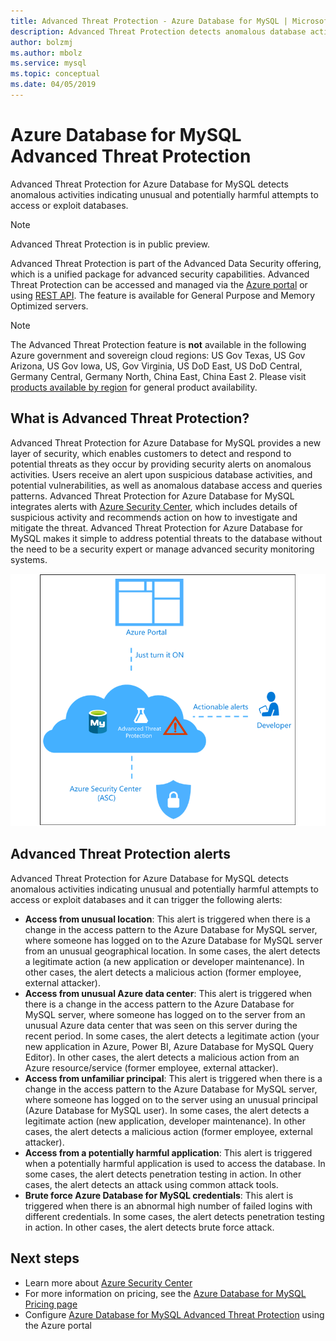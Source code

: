 ```yaml
---
title: Advanced Threat Protection - Azure Database for MySQL | Microsoft Docs
description: Advanced Threat Protection detects anomalous database activities indicating potential security threats to the database. 
author: bolzmj
ms.author: mbolz
ms.service: mysql
ms.topic: conceptual
ms.date: 04/05/2019
---
```

# Azure Database for MySQL Advanced Threat Protection

Advanced Threat Protection for Azure Database for MySQL detects anomalous activities indicating unusual and potentially harmful attempts to access or exploit databases.

> [!NOTE]
> Advanced Threat Protection is in public preview.

Advanced Threat Protection is part of the Advanced Data Security offering, which is a unified package for advanced security capabilities. Advanced Threat Protection can be accessed and managed via the [Azure portal](https://portal.azure.com) or using [REST API](/rest/api/mysql/serversecurityalertpolicies). The feature is available for General Purpose and Memory Optimized servers.

> [!NOTE]
> The Advanced Threat Protection feature is **not** available in the following Azure government and sovereign cloud regions: US Gov Texas, US Gov Arizona, US Gov Iowa, US, Gov Virginia, US DoD East, US DoD Central, Germany Central, Germany North, China East, China East 2. Please visit [products available by region](https://azure.microsoft.com/global-infrastructure/services/) for general product availability.


## What is Advanced Threat Protection?

Advanced Threat Protection for Azure Database for MySQL provides a new layer of security, which enables customers to detect and respond to potential threats as they occur by providing security alerts on anomalous activities. Users receive an alert upon suspicious database activities, and potential vulnerabilities, as well as anomalous database access and queries patterns. Advanced Threat Protection for Azure Database for MySQL integrates alerts with [Azure Security Center](https://azure.microsoft.com/services/security-center/), which includes details of suspicious activity and recommends action on how to investigate and mitigate the threat. Advanced Threat Protection for Azure Database for MySQL makes it simple to address potential threats to the database without the need to be a security expert or manage advanced security monitoring systems. 

![Advanced Threat Protection Concept](media/concepts-data-access-and-security-threat-protection/advanced-threat-protection-concept.png)

## Advanced Threat Protection alerts 
Advanced Threat Protection for Azure Database for MySQL detects anomalous activities indicating unusual and potentially harmful attempts to access or exploit databases and it can trigger the following alerts:
- **Access from unusual location**: This alert is triggered when there is a change in the access pattern to the Azure Database for MySQL server, where someone has logged on to the Azure Database for MySQL server from an unusual geographical location. In some cases, the alert detects a legitimate action (a new application or developer maintenance). In other cases, the alert detects a malicious action (former employee, external attacker).
- **Access from unusual Azure data center**: This alert is triggered when there is a change in the access pattern to the Azure Database for MySQL server, where someone has logged on to the  server from an unusual Azure data center that was seen on this server during the recent period. In some cases, the alert detects a legitimate action (your new application in Azure, Power BI, Azure Database for MySQL Query Editor). In other cases, the alert detects a malicious action from an Azure resource/service (former employee, external attacker).
- **Access from unfamiliar principal**: This alert is triggered when there is a change in the access pattern to the Azure Database for MySQL server, where someone has logged on to the server using an unusual principal (Azure Database for MySQL user). In some cases, the alert detects a legitimate action (new application, developer maintenance). In other cases, the alert detects a malicious action (former employee, external attacker).
- **Access from a potentially harmful application**: This alert is triggered when a potentially harmful application is used to access the database. In some cases, the alert detects penetration testing in action. In other cases, the alert detects an attack using common attack tools.
- **Brute force Azure Database for MySQL credentials**: This alert is triggered when there is an abnormal high number of failed logins with different credentials. In some cases, the alert detects penetration testing in action. In other cases, the alert detects brute force attack.

## Next steps

* Learn more about [Azure Security Center](https://docs.microsoft.com/azure/security-center/security-center-intro)
* For more information on pricing, see the [Azure Database for MySQL Pricing page](https://azure.microsoft.com/pricing/details/mysql/) 
* Configure [Azure Database for MySQL Advanced Threat Protection](howto-database-threat-protection-portal.md) using the Azure portal  
